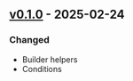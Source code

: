 ## [v0.1.0](https://pypi.org/project/amsdal-glue-sql-parser/0.1.0/) - 2025-02-24

### Changed

- Builder helpers
- Conditions
